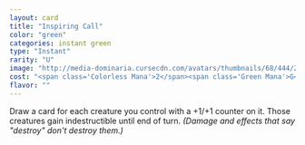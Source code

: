 ```yaml
---
layout: card
title: "Inspiring Call"
color: "green"
categories: instant green
type: "Instant"
rarity: "U"
image: "http://media-dominaria.cursecdn.com/avatars/thumbnails/68/444/200/283/635618527907344396.png"
cost: "<span class='Colorless Mana'>2</span><span class='Green Mana'>G</span>"
flavor: ""
---
```


Draw a card for each creature you control with a +1/+1 counter on it. Those creatures gain indestructible until end of turn. <em>(Damage and effects that say "destroy" don't destroy them.)</em>
